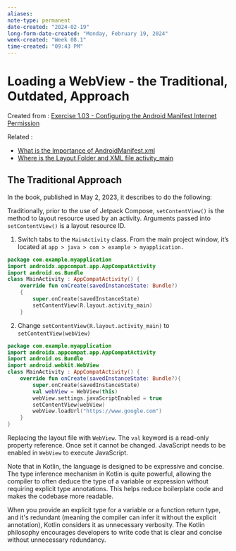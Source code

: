 ```yaml
---
aliases:
note-type: permanent
date-created: "2024-02-19"
long-form-date-created: "Monday, February 19, 2024"
week-created: "Week 08.1"
time-created: "09:43 PM"
---
```


# Loading a WebView - the Traditional, Outdated, Approach

Created from : [Exercise 1.03 - Configuring the Android Manifest Internet Permission](Exercise%201.03%20-%20Configuring%20the%20Android%20Manifest%20Internet%20Permission.md)

Related :

- [What is the Importance of AndroidManifest.xml](../../2-literature-notes-📝/What%20is%20the%20Importance%20of%20AndroidManifest.xml.md)
- [Where is the Layout Folder and XML file activity_main](Where%20is%20the%20Layout%20Folder%20and%20XML%20file%20activity_main.md)

## The Traditional Approach

In the book, published in May 2, 2023, it describes to do the following:

Traditionally, prior to the use of Jetpack Compose, `setContentView()` is the
method to layout resource used by an activity. Arguments passed into
`setContentView()` is a layout resource ID.

1. Switch tabs to the `MainActivity` class. From the main project window, it’s
   located at `app > java > com > example > myapplication.`

```kotlin
package com.example.myapplication
import androidx.appcompat.app.AppCompatActivity
import android.os.Bundle
class MainActivity : AppCompatActivity() {
    override fun onCreate(savedInstanceState: Bundle?)
    {
        super.onCreate(savedInstanceState)
        setContentView(R.layout.activity_main)
    }
```

2. Change `setContentView(R.layout.activity_main)` to `setContentView(webView)`

```kotlin
package com.example.myapplication
import androidx.appcompat.app.AppCompatActivity
import android.os.Bundle
import android.webkit.WebView
class MainActivity : AppCompatActivity() {
    override fun onCreate(savedInstanceState: Bundle?){
        super.onCreate(savedInstanceState)
        val webView = WebView(this)
        webView.settings.javaScriptEnabled = true
        setContentView(webView)
        webView.loadUrl("https://www.google.com")
    }
}
```

Replacing the layout file with `WebView`. The `val` keyword is a read-only
property reference. Once set it cannot be changed. JavaScript needs to be
enabled in `WebView` to execute JavaScript.

Note that in Kotlin, the language is designed to be expressive and concise.
The type inference mechanism in Kotlin is quite powerful, allowing the compiler
to often deduce the type of a variable or expression without requiring explicit
type annotations. This helps reduce boilerplate code and makes the codebase
more readable.

When you provide an explicit type for a variable or a function return type, and
it's redundant (meaning the compiler can infer it without the explicit
annotation), Kotlin considers it as unnecessary verbosity. The Kotlin
philosophy encourages developers to write code that is clear and concise
without unnecessary redundancy.
